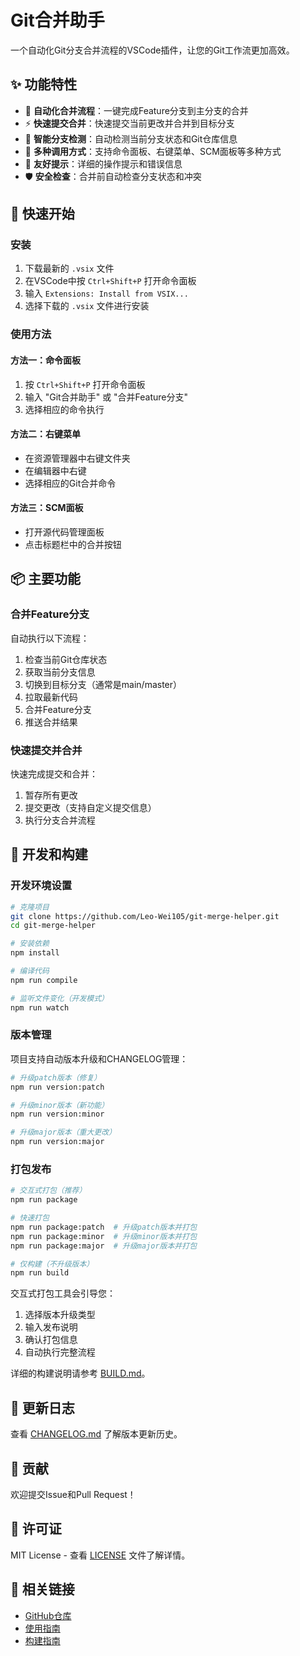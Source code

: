 # Git合并助手

一个自动化Git分支合并流程的VSCode插件，让您的Git工作流更加高效。

## ✨ 功能特性

- 🚀 **自动化合并流程**：一键完成Feature分支到主分支的合并
- ⚡ **快速提交合并**：快速提交当前更改并合并到目标分支
- 🎯 **智能分支检测**：自动检测当前分支状态和Git仓库信息
- 🔄 **多种调用方式**：支持命令面板、右键菜单、SCM面板等多种方式
- 📝 **友好提示**：详细的操作提示和错误信息
- 🛡️ **安全检查**：合并前自动检查分支状态和冲突

## 🚀 快速开始

### 安装

1. 下载最新的 `.vsix` 文件
2. 在VSCode中按 `Ctrl+Shift+P` 打开命令面板
3. 输入 `Extensions: Install from VSIX...`
4. 选择下载的 `.vsix` 文件进行安装

### 使用方法

#### 方法一：命令面板
1. 按 `Ctrl+Shift+P` 打开命令面板
2. 输入 "Git合并助手" 或 "合并Feature分支"
3. 选择相应的命令执行

#### 方法二：右键菜单
- 在资源管理器中右键文件夹
- 在编辑器中右键
- 选择相应的Git合并命令

#### 方法三：SCM面板
- 打开源代码管理面板
- 点击标题栏中的合并按钮

## 📦 主要功能

### 合并Feature分支
自动执行以下流程：
1. 检查当前Git仓库状态
2. 获取当前分支信息
3. 切换到目标分支（通常是main/master）
4. 拉取最新代码
5. 合并Feature分支
6. 推送合并结果

### 快速提交并合并
快速完成提交和合并：
1. 暂存所有更改
2. 提交更改（支持自定义提交信息）
3. 执行分支合并流程

## 🔧 开发和构建

### 开发环境设置

```bash
# 克隆项目
git clone https://github.com/Leo-Wei105/git-merge-helper.git
cd git-merge-helper

# 安装依赖
npm install

# 编译代码
npm run compile

# 监听文件变化（开发模式）
npm run watch
```

### 版本管理

项目支持自动版本升级和CHANGELOG管理：

```bash
# 升级patch版本（修复）
npm run version:patch

# 升级minor版本（新功能）
npm run version:minor

# 升级major版本（重大更改）
npm run version:major
```

### 打包发布

```bash
# 交互式打包（推荐）
npm run package

# 快速打包
npm run package:patch  # 升级patch版本并打包
npm run package:minor  # 升级minor版本并打包
npm run package:major  # 升级major版本并打包

# 仅构建（不升级版本）
npm run build
```

交互式打包工具会引导您：
1. 选择版本升级类型
2. 输入发布说明
3. 确认打包信息
4. 自动执行完整流程

详细的构建说明请参考 [BUILD.md](BUILD.md)。

## 📝 更新日志

查看 [CHANGELOG.md](CHANGELOG.md) 了解版本更新历史。

## 🤝 贡献

欢迎提交Issue和Pull Request！

## 📄 许可证

MIT License - 查看 [LICENSE](LICENSE) 文件了解详情。

## 🔗 相关链接

- [GitHub仓库](https://github.com/Leo-Wei105/git-merge-helper)
- [使用指南](USAGE.md)
- [构建指南](BUILD.md) 